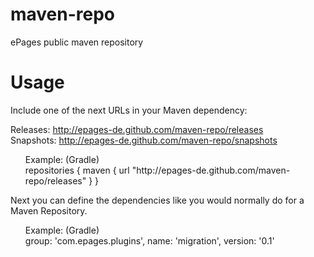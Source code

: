 maven-repo
==========

ePages public maven repository

Usage
======
Include one of the next URLs in your Maven dependency:<br>

Releases:   http://epages-de.github.com/maven-repo/releases<br>
Snapshots:  http://epages-de.github.com/maven-repo/snapshots

<ul>Example: (Gradle) <br>
    repositories {  
      maven { url "http://epages-de.github.com/maven-repo/releases" }
    }
</ul>

Next you can define the dependencies like you would normally do for a Maven Repository.

<ul>Example: (Gradle) <br>
    group: 'com.epages.plugins', name: 'migration', version: '0.1'
</ul>
